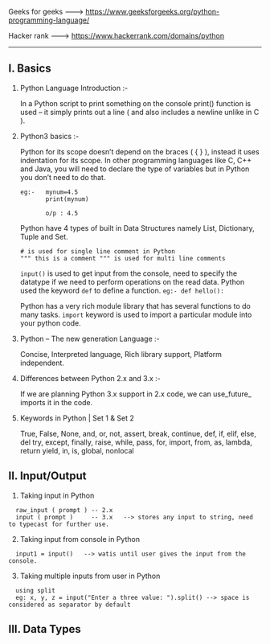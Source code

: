 
Geeks for geeks  --->  https://www.geeksforgeeks.org/python-programming-language/

Hacker rank      ---> https://www.hackerrank.com/domains/python

*** 

## I. Basics 

1. Python Language Introduction :-

   In a Python script to print something on the console print() function is used – it simply prints out a line ( and also includes a newline unlike in C ). 
   
2. Python3 basics :-
   
   Python for its scope doesn’t depend on the braces ( { } ), instead it uses indentation for its scope.
   In other programming languages like C, C++ and Java, you will need to declare the type of variables but in Python you don’t need to do that.
   
   ```
   eg:-   mynum=4.5
          print(mynum)      

          o/p : 4.5
   ```
   
   Python have 4 types of built in Data Structures namely List, Dictionary, Tuple and Set.
   
   ```   
   # is used for single line comment in Python
   """ this is a comment """ is used for multi line comments
   ```

   `input()` is used to get input from the console, need to specify the datatype if we need to perform operations on the read data.
   Python used the keyword `def` to define a function.  ` eg:- def hello(): `

   Python has a very rich module library that has several functions to do many tasks. 
   `import` keyword is used to import a particular module into your python code. 

3. Python – The new generation Language :-

   Concise, Interpreted language, Rich library support, Platform independent.
 
 4. Differences between Python 2.x and 3.x :-
 
    If we are planning Python 3.x support in 2.x code, we can use_future_ imports it in the code.
    
 5. Keywords in Python | Set 1 & Set 2
 
    True, False, None, and, or, not, assert, break, continue, def, if, elif, else, del
    try, except, finally, raise, while, pass, for, import, from, as, lambda, return
    yield, in, is, global, nonlocal
 

## II. Input/Output
 1. Taking input in Python
   ```   
     raw_input ( prompt ) -- 2.x
     input ( prompt )     -- 3.x   --> stores any input to string, need to typecast for further use.
   ```  
  2. Taking input from console in Python  
   ```  
     input1 = input()   --> watis until user gives the input from the console.
   ```
   
  3. Taking multiple inputs from user in Python
   ```  
     using split
     eg: x, y, z = input("Enter a three value: ").split() --> space is considered as separator by default
   ```


## III. Data Types

